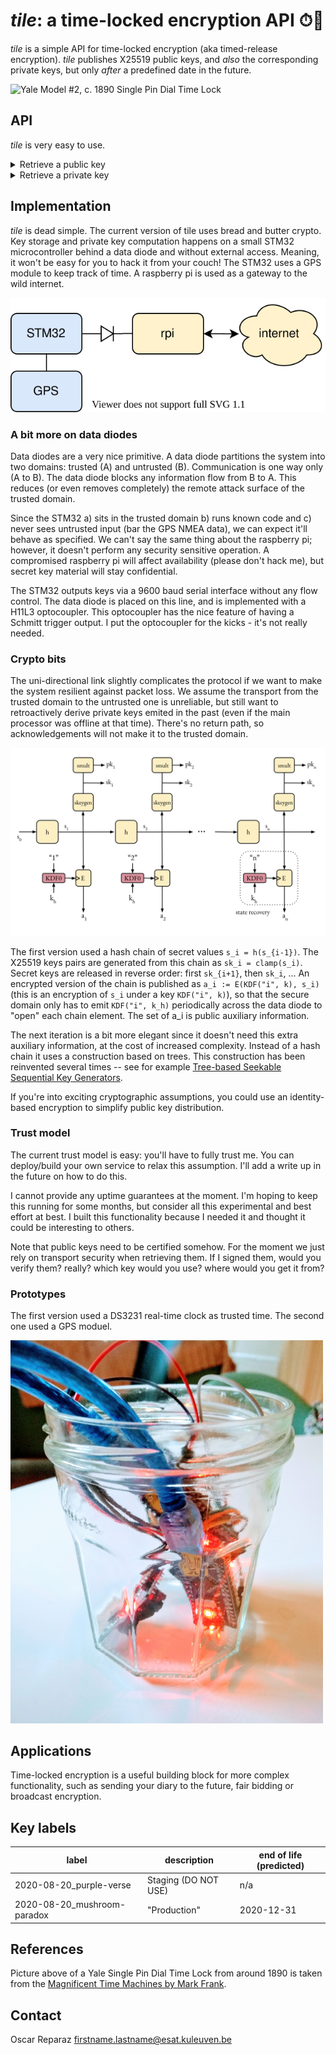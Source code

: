 # _tile_: a time-locked encryption API ⏱🔐

_tile_ is a simple API for time-locked encryption (aka timed-release encryption).
_tile_ publishes X25519 public keys, and _also_ the corresponding private keys,
but only _after_ a predefined date in the future.

![Yale Model #2, c. 1890 Single Pin Dial Time Lock](http://www.my-time-machines.net/Yale_Single_Pin_Dial-100a-4.jpg)

## API

_tile_ is very easy to use.
<details>
  <summary>Retrieve a public key</summary>
  
```Shell
curl -s \
     -d '{"reveal_not_before": "2020-08-21T18:25:43.511Z",
          "keyring_label": "2020-08-20_mushroom-paradox"}' \
     -H "Content-Type: application/json" \
     -X POST \
     https://tile-experimental.cryptographic.services:8082/v0/public_key \
     | jq
```

The parameters of the request are:
* `keyring_label`. See table below for possible values.
* `reveal_not_before`. An approximate time for disclosing the corresponding private key.


Typical successful response

```JSON
{
    "data": {
        "key_serial": 1598034600,
        "keyring_label": "2020-08-20_mushroom-paradox",
        "public_key": "bNhrEUObdoBbzeFsdb+W5bj/S6LwSr1nESb5b35wdWY=",
        "reveal_after": "2020-08-21T18:30:00+00:00Z"
    }
}
```

* The `public_key` field is the base64 representation of a X25519
public key, suitable for use with libsodium or NaCl.
* The `reveal_after` field is the "rounded up" version of the passed 
`reveal_not_before` parameter.
* The `key_serial` is an identifier that can be used to retrieve the
corresponding private key whenever is available.

The public keys are also available as a batch [in this folder](pk/).

</details>

<details>
  <summary>Retrieve a private key</summary>
  
```Shell
curl -s \
   -d '{"key_serial": "1598034600", "keyring_label":"2020-08-20_mushroom-paradox"}'  \
   -H "Content-Type: application/json" \
   -X POST \
   https://tile-experimental.cryptographic.services:8082/v0/private_key \
   | jq
```

Typical successful response:

```JSON
{
    "data": {
        "key_serial": 1598034600,
        "keyring_label": "2020-08-20_mushroom-paradox",
        "private_key": "Bd5ZOhlg5DRiKwXTK5fVnfYvlyy6MweSqcch1goZC7Q=",
        "reveal_after": "2020-08-21T18:30:00+00:00Z"
    }
}
```

If you ask for a key not yet revealed you'll get this response:

```JSON
{
    "error": {
        "code": "400",
        "message": "key not yet revealed"
    }
}
```

</details>

## Implementation

_tile_ is dead simple. The current version of tile
uses bread and butter crypto. Key storage and
private key computation happens on a small STM32 microcontroller
behind a data diode and without external access.
Meaning, it won't be easy for you to hack it from your couch!
The STM32 uses a GPS module to keep track of time.
A raspberry pi is used as a gateway to the wild internet.

![architecture](./img/arch.svg)

### A bit more on data diodes

Data diodes are a very nice primitive. A data diode partitions the system
into two domains: trusted (A) and untrusted (B). Communication is one way
only (A to B). The data diode blocks any information flow from B to A.
This reduces (or even removes completely) the remote attack surface of the trusted domain.

Since the STM32 a) sits in the trusted domain b) runs known code and c) never sees
untrusted input (bar the GPS NMEA data), we can expect it'll behave as specified.
We can't say the same thing about the raspberry pi; however, it doesn't perform
any security sensitive operation. A compromised raspberry pi will affect availability
(please don't hack me), but secret key material will stay confidential.

The STM32 outputs keys via a 9600 baud serial interface without any flow
control. The data diode is placed on this line, and is implemented with
a H11L3 optocoupler. This optocoupler has the nice feature of having
a Schmitt trigger output. I put the optocoupler for the kicks - 
it's not really needed.

### Crypto bits

The uni-directional link slightly complicates the protocol if we want to make the system
resilient against packet loss. We assume the transport from the trusted domain to the 
untrusted one is unreliable, but still want to retroactively derive private keys emited
in the past (even if the main processor was offline at that time).
There's no return path, so acknowledgements will not make it to the trusted domain.

<img src="img/desc.png" alt="protocol" width="800"/>

The first version used a hash chain of secret values `s_i = h(s_{i-1})`. The
X25519 keys pairs are generated from this chain as `sk_i = clamp(s_i)`.
Secret keys are released in reverse order: first `sk_{i+1}`, then `sk_i`, ...
An encrypted version of the chain is published as `a_i := E(KDF("i", k), s_i)`
(this is an encryption of `s_i` under a key `KDF("i", k)`),
so that the secure domain only has to emit `KDF("i", k_h)` periodically across
the data diode to "open" each chain element. The set of a_i is public auxiliary information.

The next iteration is a bit more elegant since it doesn't
need this extra auxiliary information, at the cost of increased complexity. Instead of a hash chain
it uses a construction based on trees. This construction has been reinvented several times --
see for example [Tree-based Seekable Sequential Key Generators](https://eprint.iacr.org/2014/479.pdf).

If you're into exciting cryptographic assumptions, you could use an identity-based encryption to simplify
public key distribution.

### Trust model

The current trust model is easy: you'll have to fully trust me.
You can deploy/build your own service to relax this assumption.
I'll add a write up in the future on how to do this.

I cannot provide any uptime guarantees at the moment. I'm hoping to keep this running
for some months, but consider all this experimental and best effort at best.
I built this functionality because I needed it and thought it could be interesting to others.

Note that public keys need to be certified somehow. For the moment we
just rely on transport security when retrieving them. If I signed them,
would you verify them? really? which key would you use? where would you
get it from?

### Prototypes

The first version used a DS3231 real-time clock as trusted time. The second
one used a GPS moduel.

<img src="img/proto0.jpg" alt="proto0" width="500px">

## Applications

Time-locked encryption is a useful building block for more complex functionality,
such as sending your diary to the future,
fair bidding or broadcast encryption.

## Key labels

| label                        | description  | end of life (predicted) |
|------------------------------|--------------|-------------|
| 2020-08-20_purple-verse      | Staging (DO NOT USE) | n/a |
| 2020-08-20_mushroom-paradox  | "Production"         | 2020-12-31 |

## References

Picture above of a Yale Single Pin Dial Time Lock from around 1890 
is taken from the
[Magnificent Time Machines by Mark Frank](http://www.my-time-machines.net/timelock_index.htm).

## Contact

Oscar Reparaz <firstname.lastname@esat.kuleuven.be>
